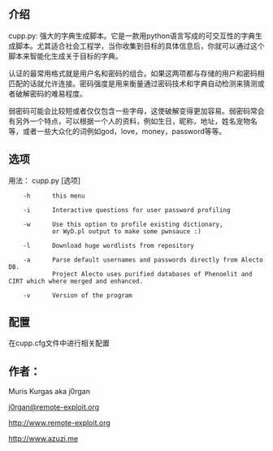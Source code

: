 ## 介绍
cupp.py: 强大的字典生成脚本。它是一款用python语言写成的可交互性的字典生成脚本。尤其适合社会工程学，当你收集到目标的具体信息后，你就可以通过这个脚本来智能化生成关于目标的字典。

认证的最常用格式就是用户名和密码的组合。如果这两项都与存储的用户和密码相匹配的话就允许连接。密码强度是用来衡量通过密码技术和字典自动检测来猜测或者破解密码的难易程度。

弱密码可能会比较短或者仅仅包含一些字母，这使破解变得更加容易。弱密码常会有另外一个特点，可以根据一个人的资料，例如生日，昵称，地址，姓名宠物名等，或者一些大众化的词例如god，love，money，password等等。

## 选项

用法： cupp.py [选项]

```
	-h      this menu

    -i      Interactive questions for user password profiling

    -w      Use this option to profile existing dictionary,
            or WyD.pl output to make some pwnsauce :)

    -l      Download huge wordlists from repository

    -a      Parse default usernames and passwords directly from Alecto DB.
            Project Alecto uses purified databases of Phenoelit and CIRT which where merged and enhanced.

    -v      Version of the program

```

## **配置**

在cupp.cfg文件中进行相关配置

## **作者**：

Muris Kurgas aka j0rgan  

j0rgan@remote-exploit.org  

http://www.remote-exploit.org  

http://www.azuzi.me   
